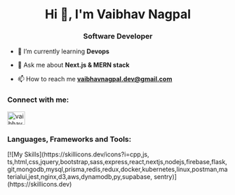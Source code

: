 <h1 align="center">Hi 👋, I'm Vaibhav Nagpal</h1>
<h3 align="center">Software Developer</h3>



- 🌱 I’m currently learning **Devops**

- 💬 Ask me about **Next.js & MERN stack**

- 📫 How to reach me **vaibhavnagpal.dev@gmail.com**




<h3 align="left">Connect with me:</h3>
<p align="left">
<a href="https://linkedin.com/in/vaibhav249" target="blank"><img align="center" src="https://raw.githubusercontent.com/rahuldkjain/github-profile-readme-generator/master/src/images/icons/Social/linked-in-alt.svg" alt="vaibhav249" height="30" width="40" /></a>
</p>

<h3 align="left">Languages, Frameworks and Tools:</h3>
[![My Skills](https://skillicons.dev/icons?i=cpp,js, ts,html,css,jquery,bootstrap,sass,express,react,nextjs,nodejs,firebase,flask,git,mongodb,mysql,prisma,redis,redux,docker,kubernetes,linux,postman,materialui,jest,nginx,d3,aws,dynamodb,py,supabase, sentry)](https://skillicons.dev)


<!--
**Nagpal45/Nagpal45** is a ✨ _special_ ✨ repository because its `README.md` (this file) appears on your GitHub profile.

Here are some ideas to get you started:

- 🔭 I’m currently working on ...
- 🌱 I’m currently learning ...
- 👯 I’m looking to collaborate on ...
- 🤔 I’m looking for help with ...
- 💬 Ask me about ...
- 📫 How to reach me: ...
- 😄 Pronouns: ...
- ⚡ Fun fact: ...
-->
